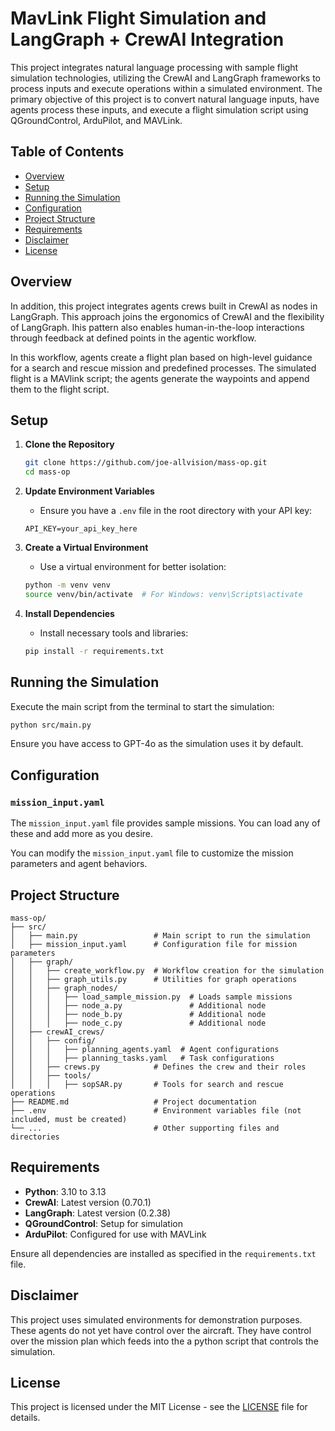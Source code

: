 # MavLink Flight Simulation and LangGraph + CrewAI Integration

This project integrates natural language processing with sample flight simulation technologies, utilizing the CrewAI and LangGraph frameworks to process inputs and execute operations within a simulated environment. The primary objective of this project is to convert natural language inputs, have agents process these inputs, and execute a flight simulation script using QGroundControl, ArduPilot, and MAVLink.

## Table of Contents
- [Overview](#overview)
- [Setup](#setup)
- [Running the Simulation](#running-the-simulation)
- [Configuration](#configuration)
- [Project Structure](#project-structure)
- [Requirements](#requirements)
- [Disclaimer](#disclaimer)
- [License](#license)

## Overview

In addition, this project integrates agents crews built in CrewAI as nodes in LangGraph. This approach joins the ergonomics of CrewAI and the flexibility of LangGraph. Ihis pattern also enables human-in-the-loop interactions through feedback at defined points in the agentic workflow.

In this workflow, agents create a flight plan based on high-level guidance for a search and rescue mission and predefined processes. The simulated flight is a MAVlink script; the agents generate the waypoints and append them to the flight script. 

## Setup

1. **Clone the Repository**
   ```bash
   git clone https://github.com/joe-allvision/mass-op.git
   cd mass-op
   ```

2. **Update Environment Variables**
   - Ensure you have a `.env` file in the root directory with your API key:
   ```
   API_KEY=your_api_key_here
   ```

3. **Create a Virtual Environment**
   - Use a virtual environment for better isolation:
   ```bash
   python -m venv venv
   source venv/bin/activate  # For Windows: venv\Scripts\activate
   ```

4. **Install Dependencies**
   - Install necessary tools and libraries:
   ```bash
   pip install -r requirements.txt
   ```

## Running the Simulation

Execute the main script from the terminal to start the simulation:

```bash
python src/main.py
```

Ensure you have access to GPT-4o as the simulation uses it by default.

## Configuration

### `mission_input.yaml`

The `mission_input.yaml` file provides sample missions. You can load any of these and add more as you desire.

You can modify the `mission_input.yaml` file to customize the mission parameters and agent behaviors.

## Project Structure

```
mass-op/
├── src/
│   ├── main.py                 # Main script to run the simulation
│   ├── mission_input.yaml      # Configuration file for mission parameters
│   ├── graph/
│   │   ├── create_workflow.py  # Workflow creation for the simulation
│   │   ├── graph_utils.py      # Utilities for graph operations
│   │   ├── graph_nodes/
│   │   │   ├── load_sample_mission.py  # Loads sample missions
│   │   │   ├── node_a.py               # Additional node
│   │   │   ├── node_b.py               # Additional node
│   │   │   ├── node_c.py               # Additional node
│   ├── crewAI_crews/
│   │   ├── config/
│   │   │   ├── planning_agents.yaml  # Agent configurations
│   │   │   ├── planning_tasks.yaml   # Task configurations
│   │   ├── crews.py            # Defines the crew and their roles
│   │   ├── tools/
│   │   │   ├── sopSAR.py       # Tools for search and rescue operations
├── README.md                   # Project documentation
├── .env                        # Environment variables file (not included, must be created)
└── ...                         # Other supporting files and directories
```

## Requirements

- **Python**: 3.10 to 3.13
- **CrewAI**: Latest version (0.70.1)
- **LangGraph**: Latest version (0.2.38)
- **QGroundControl**: Setup for simulation
- **ArduPilot**: Configured for use with MAVLink

Ensure all dependencies are installed as specified in the `requirements.txt` file.

## Disclaimer

This project uses simulated environments for demonstration purposes. These agents do not yet have control over the aircraft. They have control over the mission plan which feeds into the a python script that controls the simulation.


## License

This project is licensed under the MIT License - see the [LICENSE](LICENSE) file for details.
